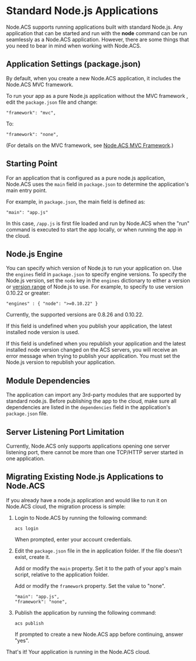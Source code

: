 
# Standard Node.js Applications

Node.ACS supports running applications built with standard Node.js. Any
application that can be started and run with the **node** command can be run seamlessly as a
Node.ACS application. However, there are some things that you need to bear in
mind when working with Node.ACS.

## Application Settings (package.json)

By default, when you create a new Node.ACS application, it
includes the Node.ACS MVC framework.

To run your app as a pure Node.js application without the MVC framework , edit the 
`package.json` file and change: 
    
    "framework": "mvc",

To:

    "framework": "none",

(For details on the MVC framework, see [Node.ACS MVC Framework](#!/guide/mvc).)

## Starting Point

For an application that is configured as a pure node.js application, Node.ACS
uses the `main` field in `package.json` to determine the application's main entry point.

For example, in `package.json`, the main field is defined as:

    "main": "app.js"

In this case, `/app.js` is first file loaded and run by Node.ACS when the
"run" command is executed to start the app locally, or when running the app in
the cloud.

## Node.js Engine

You can specify which version of Node.js to run your application on.  Use the `engines` field in
`package.json` to specify engine versions.  To specify the Node.js version, set the `node` key in
the `engines` dictionary to either a version or [version range](https://github.com/isaacs/node-semver)
of Node.js to use. For example, to specify to use version 0.10.22 or greater:

    "engines" : { "node": ">=0.10.22" }

Currently, the supported versions are 0.8.26 and 0.10.22.

If this field is undefined when you publish your application, the latest installed node version is
used.

If this field is undefined when you republish your application and the latest installed node version
changed on the ACS servers, you will receive an error message when trying to publish your application.
You must set the Node.js version to republish your application.

## Module Dependencies

The application can import any 3rd-party modules that are supported by
standard node.js. Before publishing the app to the cloud, make sure
all dependencies are listed in the `dependencies` field in the application's
`package.json` file.

## Server Listening Port Limitation

Currently, Node.ACS only supports applications opening one server listening
port, there cannot be more than one TCP/HTTP server started in one
application.

## Migrating Existing Node.js Applications to Node.ACS

If you already have a node.js application and would like to run it on Node.ACS
cloud, the migration process is simple: 

1.  Login to Node.ACS by running the following command:
   
        acs login
     
    When prompted, enter your account credentials.

2.  Edit the `package.json` file in the in application folder. If the file doesn't
    exist, create it.

    Add or modify the `main` property. Set it to the path of your app's 
    main script, relative to the application folder.

    Add or modify the `framework` property. Set the value to "none".

        "main": "app.js",
        "framework": "none",

3.  Publish the application by running the following command:

        acs publish

    If prompted to create a new Node.ACS app before continuing, answer "yes".

That's it! Your application is running in the Node.ACS cloud.

